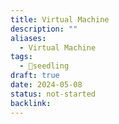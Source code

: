 ```yaml
---
title: Virtual Machine
description: ""
aliases:
  - Virtual Machine
tags:
  - 🌱seedling
draft: true
date: 2024-05-08
status: not-started
backlink:
---
```

